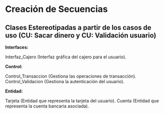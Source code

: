 # Creación de Secuencias
## Clases Estereotipadas a partir de los casos de uso (CU: Sacar dinero y CU: Validación usuario)
**Interfaces:**

Interfaz_Cajero (Interfaz gráfica del cajero para el usuario).

**Control:**

Control_Transaccion (Gestiona las operaciones de transacción).
Control_Validacion (Gestiona la autenticación del usuario).

**Entidad:**

Tarjeta (Entidad que representa la tarjeta del usuario).
Cuenta (Entidad que representa la cuenta bancaria asociada).
